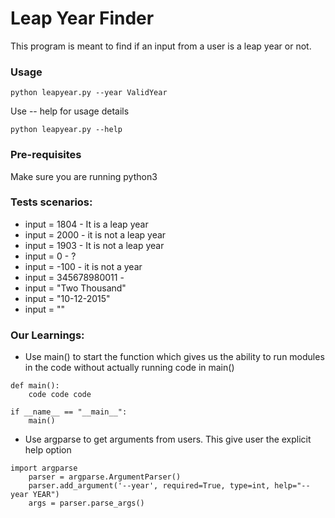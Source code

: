 # Leap Year Finder
This program is meant to find if an input from a user is a leap year or not.

### Usage
```
python leapyear.py --year ValidYear
```
Use -- help for usage details
```
python leapyear.py --help 
```

### Pre-requisites
Make sure you are running python3

### Tests scenarios:

* input = 1804 - It is a leap year
* input = 2000 - it is not a leap year
* input = 1903 - It is not a leap year
* input = 0 - ?
* input = -100 - it is not a year
* input = 345678980011 -
* input = "Two Thousand"
* input = "10-12-2015"
* input = ""

### Our Learnings:
- Use main() to start the function which gives us the ability to run modules in the code without actually running code in main()
```
def main():
	code code code

if __name__ == "__main__":
    main()
```
- Use argparse to get arguments from users. This give user the explicit help option
```
import argparse
	parser = argparse.ArgumentParser()
    parser.add_argument('--year', required=True, type=int, help="--year YEAR")
    args = parser.parse_args()
```

